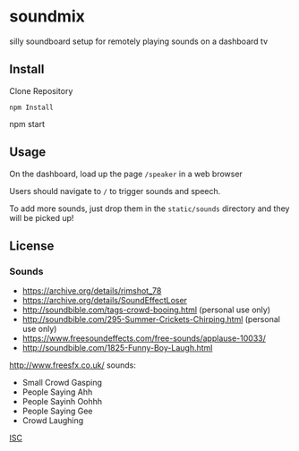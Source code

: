 # soundmix

silly soundboard setup for remotely playing sounds on a dashboard tv

## Install

Clone Repository

```
npm Install
```

npm start


## Usage

On the dashboard, load up the page `/speaker` in a web browser

Users should navigate to `/` to trigger sounds and speech.

To add more sounds, just drop them in the `static/sounds` directory and they will be picked up!


## License

### Sounds
- https://archive.org/details/rimshot_78
- https://archive.org/details/SoundEffectLoser
- http://soundbible.com/tags-crowd-booing.html (personal use only)
- http://soundbible.com/295-Summer-Crickets-Chirping.html  (personal use only)
- https://www.freesoundeffects.com/free-sounds/applause-10033/
- http://soundbible.com/1825-Funny-Boy-Laugh.html

http://www.freesfx.co.uk/ sounds:
- Small Crowd Gasping
- People Saying Ahh
- People Sayinh Oohhh
- People Saying Gee
- Crowd Laughing

[ISC](LICENSE)
